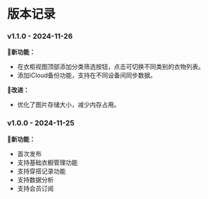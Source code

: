 # 版本记录

### v1.1.0 - 2024-11-26

**🥳新功能：**
  * 在衣柜视图顶部添加分类筛选按钮，点击可切换不同类别的衣物列表。
  * 添加iCloud备份功能，支持在不同设备间同步数据。

**💅改进：**
  * 优化了图片存储大小，减少内存占用。



### v1.0.0 - 2024-11-25


**🥳新功能：**
- 首次发布
- 支持基础衣橱管理功能
- 支持穿搭记录功能
- 支持数据分析
- 支持会员订阅




